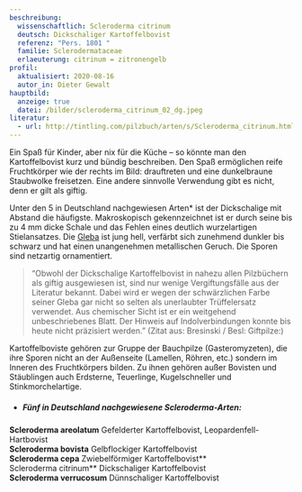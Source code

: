 ```yaml
---
beschreibung:
  wissenschaftlich: Scleroderma citrinum
  deutsch: Dickschaliger Kartoffelbovist
  referenz: "Pers. 1801 "
  familie: Sclerodermataceae
  erlaeuterung: citrinum = zitronengelb
profil:
  aktualisiert: 2020-08-16
  autor_in: Dieter Gewalt
hauptbild:
  anzeige: true
  datei: /bilder/scleroderma_citrinum_02_dg.jpeg
literatur:
  - url: http://tintling.com/pilzbuch/arten/s/Scleroderma_citrinum.html
---
```

Ein Spaß für Kinder, aber nix für die Küche – so könnte man den Kartoffelbovist kurz und bündig beschreiben. Den Spaß ermöglichen reife Fruchtkörper wie der rechts im Bild: drauftreten und eine dunkelbraune Staubwolke freisetzen. Eine andere sinnvolle Verwendung gibt es nicht, denn er gilt als giftig.

Unter den 5 in Deutschland nachgewiesen Arten* ist der Dickschalige mit Abstand die häufigste. Makroskopisch gekennzeichnet ist er durch seine bis zu 4 mm dicke Schale und das Fehlen eines deutlich wurzelartigen Stielansatzes. Die [Gleba](Gleba "Glossar") ist jung hell, verfärbt sich zunehmend dunkler bis schwarz und hat einen unangenehmen metallischen Geruch. Die Sporen sind netzartig ornamentiert.

> “Obwohl der Dickschalige Kartoffelbovist in nahezu allen Pilzbüchern als giftig ausgewiesen ist, sind nur wenige Vergiftungsfälle aus der Literatur bekannt. Dabei wird er wegen der schwärzlichen Farbe seiner Gleba gar nicht so selten als unerlaubter Trüffelersatz verwendet. Aus chemischer Sicht ist er ein weitgehend unbeschriebenes Blatt. Der Hinweis auf Indolverbindungen konnte bis heute nicht präzisiert werden.” (Zitat aus: Bresinski / Besl: Giftpilze:)

Kartoffelboviste gehören zur Gruppe der Bauchpilze (Gasteromyzeten), die ihre Sporen nicht an der Außenseite (Lamellen, Röhren, etc.) sondern im Inneren des Fruchtkörpers bilden. Zu ihnen gehören außer Bovisten und Stäublingen auch Erdsterne, Teuerlinge, Kugelschneller und Stinkmorchelartige.

* ##### Fünf in Deutschland nachgewiesene Scleroderma-Arten:

**Scleroderma areolatum** Gefelderter Kartoffelbovist, Leopardenfell-Hartbovist  
**Scleroderma bovista** Gelbflockiger Kartoffelbovist  
**Scleroderma cepa** Zwiebelförmiger Kartoffelbovist**  
Scleroderma citrinum** Dickschaliger Kartoffelbovist  
**Scleroderma verrucosum** Dünnschaliger Kartoffelbovist